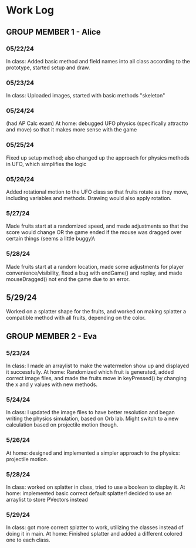 # Work Log

## GROUP MEMBER 1 - Alice

### 05/22/24

In class: Added basic method and field names into all class according to the prototype, started setup and draw.

### 05/23/24

In class: Uploaded images, started with basic methods "skeleton"

### 05/24/24

(had AP Calc exam)
At home: debugged UFO physics (specifically attractto and move) so that it makes more sense with the game

### 05/25/24

Fixed up setup method; also changed up the approach for physics methods in UFO, which simplifies the logic

### 05/26/24

Added rotational motion to the UFO class so that fruits rotate as they move, including variables and methods. Drawing would also apply rotation.

### 5/27/24

Made fruits start at a randomized speed, and made adjustments so that the score would change OR the game ended if the mouse was dragged over certain things (seems a little buggy)\

### 5/28/24

Made fruits start at a random location, made some adjustments for player convenience/visibility, fixed a bug with endGame() and replay, and made mouseDragged() not end the game due to an error.

## 5/29/24

Worked on a splatter shape for the fruits, and worked on making splatter a compatible method with all fruits, depending on the color.

## GROUP MEMBER 2 - Eva

### 5/23/24

In class: I made an arraylist to make the watermelon show up and displayed it successfully.
At home: Randomized which fruit is generated, added correct image files, and made the fruits move in keyPressed() by changing the x and y values with new methods. 

### 5/24/24

In class: I updated the image files to have better resolution and began writing the physics simulation, based on Orb lab. Might switch to a new calculation based on projectile motion though. 

### 5/26/24
At home: designed and implemented a simpler approach to the physics: projectile motion. 

### 5/28/24
In class: worked on splatter in class, tried to use a boolean to display it.
At home: implemented basic correct default splatter! decided to use an arraylist to store PVectors instead

### 5/29/24
In class: got more correct splatter to work, utilizing the classes instead of doing it in main.
At home: Finished splatter and added a different colored one to each class. 
